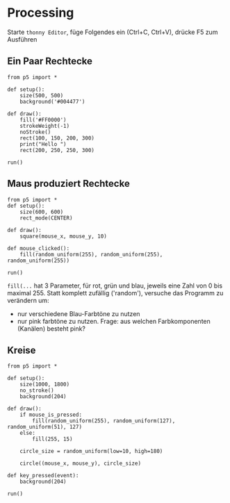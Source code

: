 # Processing

Starte `thonny Editor`, füge Folgendes ein (Ctrl+C, Ctrl+V), drücke F5 zum Ausführen

## Ein Paar Rechtecke

```
from p5 import *

def setup():
    size(500, 500)
    background('#004477')

def draw():
    fill('#FF0000')
    strokeWeight(-1)
    noStroke()
    rect(100, 150, 200, 300)
    print("Hello ")
    rect(200, 250, 250, 300)

run()
```


## Maus produziert Rechtecke

```
from p5 import *
def setup():
    size(600, 600)
    rect_mode(CENTER)

def draw():
    square(mouse_x, mouse_y, 10)

def mouse_clicked():
    fill(random_uniform(255), random_uniform(255), random_uniform(255))

run()
```

`fill(...` hat 3 Parameter, für rot, grün und blau, jeweils eine Zahl
von 0 bis maximal 255. Statt komplett zufällig ('random'), versuche das
Programm zu verändern um:

* nur verschiedene Blau-Farbtöne zu nutzen
* nur pink farbtöne zu nutzen. Frage: aus welchen Farbkomponenten
  (Kanälen) besteht pink?


## Kreise

```
from p5 import *

def setup():
    size(1000, 1800)
    no_stroke()
    background(204)

def draw():
    if mouse_is_pressed:
        fill(random_uniform(255), random_uniform(127), random_uniform(51), 127)
    else:
        fill(255, 15)

    circle_size = random_uniform(low=10, high=180)

    circle((mouse_x, mouse_y), circle_size)

def key_pressed(event):
    background(204)

run()

```


